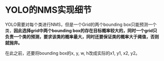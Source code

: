 # YOLO的NMS实现细节

YOLO需要对每个类进行NMS，但是一个Grid的两个bounding box只能预测一个类，**因此选择grid中两个bounding box的存在目标概率较大的，同时一个grid只负责一个类的预测，要求该类的概率最大，同时还要保证类的概率大于阈值，否则就抛弃。**

在此之前，还要将bounding box的x, y, w, h改成实际的x1, y1, x2, y2。